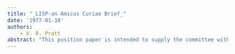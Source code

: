 ```yaml
---
title: "_LISP-an Amicus Curiae Brief_"
date: '1977-01-10'
authors: 
    - V. R. Pratt
abstract: "This position paper is intended to supply the committee with information about LISP that can come only from someone who has used LISP extensively yet who has also had a comparable exposure to other languages competitive with LISP. In my own case I used the implementation of ALGOL due to Randell and Russel (9) from 1964 to 1969 at the Basser Computing Department of the University of Sydney, and alaso taught ALGOL for approximately fifty contact hours in several departmental 'crash courses'. My LISP experience extends from 1960 to now. It is hoped that the deeper understanding of LISP that this paper attempts to supply will be of value to the committee in determining the optimal number of languages to be given full support by the department."
---
```


